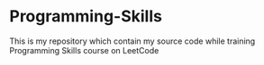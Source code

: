 # Programming-Skills
This is my repository which contain my source code while training Programming Skills course on LeetCode
